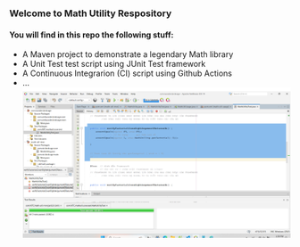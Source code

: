 ### Welcome to Math Utility Respository

#### You will find in this repo the following stuff:

* A Maven project to demonstrate a legendary Math library
* A Unit Test test script using JUnit Test framework
* A Continuous Integrarion (CI) script using Github Actions
* ...
![ảnh màn hình](https://github.com/cong0912/SWT/blob/main/screen/screen.png)